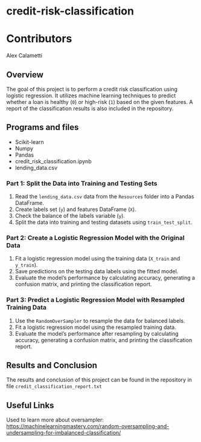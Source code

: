 # credit-risk-classification

# Contributors

Alex Calametti

## Overview

The goal of this project is to perform a credit risk classification using logistic regression. It utilizes machine learning techniques to predict whether a loan is healthy (`0`) or high-risk (`1`) based on the given features. A report of the classification results is also included in the repository. 

## Programs and files

- Scikit-learn
- Numpy
- Pandas
- credit_risk_classification.ipynb
- lending_data.csv

### Part 1: Split the Data into Training and Testing Sets

1. Read the `lending_data.csv` data from the `Resources` folder into a Pandas DataFrame.
2. Create labels set (`y`) and features DataFrame (`X`).
3. Check the balance of the labels variable (`y`).
4. Split the data into training and testing datasets using `train_test_split`.

### Part 2: Create a Logistic Regression Model with the Original Data

1. Fit a logistic regression model using the training data (`X_train` and `y_train`).
2. Save predictions on the testing data labels using the fitted model.
3. Evaluate the model’s performance by calculating accuracy, generating a confusion matrix, and printing the classification report.

### Part 3: Predict a Logistic Regression Model with Resampled Training Data

1. Use the `RandomOverSampler` to resample the data for balanced labels.
2. Fit a logistic regression model using the resampled training data.
3. Evaluate the model’s performance after resampling by calculating accuracy, generating a confusion matrix, and printing the classification report.

## Results and Conclusion

The results and conclusion of this project can be found in the repository in file `credit_classification_report.txt`

## Useful Links

Used to learn more about oversampler: https://machinelearningmastery.com/random-oversampling-and-undersampling-for-imbalanced-classification/
